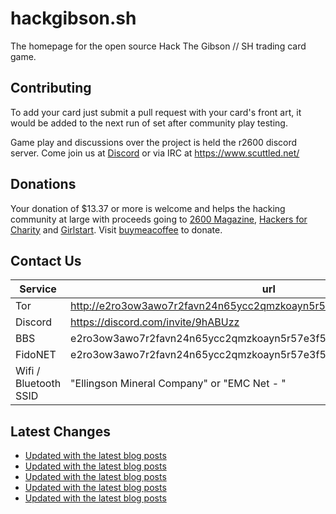 # hackgibson.sh
The homepage for the open source Hack The Gibson // SH trading card game.


## Contributing

To add your card just submit a pull request with your card's front art, it would be added to the next run of set after community play testing.

Game play and discussions over the project is held the r2600 discord server. Come join us at [Discord](https://discord.com/invite/9hABUzz) or via IRC at https://www.scuttled.net/


## Donations

Your donation of $13.37 or more is welcome and helps the hacking community at large with proceeds going to [2600 Magazine](https://2600.com/), [Hackers for Charity](https://hackersforcharity.org) and [Girlstart](https://girlstart.org).  Visit [buymeacoffee](https://www.buymeacoffee.com/hackgibson.sh) to donate.


## Contact Us

Service | url
-|-
Tor | http://e2ro3ow3awo7r2favn24n65ycc2qmzkoayn5r57e3f56nvjwdcgg32ad.onion
Discord | https://discord.com/invite/9hABUzz
BBS | e2ro3ow3awo7r2favn24n65ycc2qmzkoayn5r57e3f56nvjwdcgg32ad.onion:23
FidoNET | e2ro3ow3awo7r2favn24n65ycc2qmzkoayn5r57e3f56nvjwdcgg32ad.onion:24554
Wifi / Bluetooth SSID | "Ellingson Mineral Company" or "EMC Net - <fidonet address>"

## Latest Changes
<!-- BLOG-POST-LIST:START -->
- [Updated with the latest blog posts](https://github.com/DFW2600/hackgibson.sh/commit/f6fe2f9c36f40f966f2e743563cc69a56dc7e522)
- [Updated with the latest blog posts](https://github.com/DFW2600/hackgibson.sh/commit/0c92a74b8999e0d56f459a3e7e9e0f27dcdbdb93)
- [Updated with the latest blog posts](https://github.com/DFW2600/hackgibson.sh/commit/41990818cf0edb0f2630e3d782677ae92b340401)
- [Updated with the latest blog posts](https://github.com/DFW2600/hackgibson.sh/commit/0ac20176a3e72793d23c14e09dc54a1523289856)
- [Updated with the latest blog posts](https://github.com/DFW2600/hackgibson.sh/commit/73b8fea9229414da160393ab580fd893f6ce6e77)
<!-- BLOG-POST-LIST:END -->
